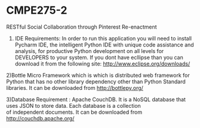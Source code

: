 CMPE275-2
=========

RESTful Social Collaboration through Pinterest Re-­enactment
1) IDE Requirements: In order to run this application you will need to install Pycharm IDE,
the intelligent Python IDE with unique code assistance and analysis, for productive Python 
development on all levels for DEVELOPERS to your system. 
If you dont have ecllipse than you can download it from the following site: http://www.eclipse.org/downloads/

2)Bottle Micro Framework which is which is distributed web framework for Python that has no other library dependency
other than Python Standard libraries. It can be downloaded from http://bottlepy.org/

3)Database Requirement : Apache CouchDB.
It  is  a  NoSQL  database  that  uses  JSON  to  store  data. Each  database  is  a  collection  
of  independent documents. It can be downloaded from http://couchdb.apache.org/ 
